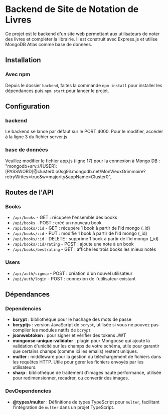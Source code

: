 # Backend de Site de Notation de Livres

Ce projet est le backend d'un site web permettant aux utilisateurs de noter des livres et compléter la librairie. Il est construit avec Express.js et utilise MongoDB Atlas comme base de données.

## Installation

### Avec npm

Depuis le dossier `backend`, faites la commande `npm install` pour installer les dépendances puis `npm start` pour lancer le projet. 

## Configuration

### backend 

Le backend se lance par défaut sur le PORT 4000. Pour le modifier, accéder à la ligne 3 du fichier server.js

### base de données

Veuillez modifier le fichier app.js (ligne 17) pour la connexion à Mongo DB : 
  "mongodb+srv://[USER]:[PASSWORD]@cluster0.o0sg9il.mongodb.net/MonVieuxGrimmoire?retryWrites=true&w=majority&appName=Cluster0",

## Routes de l'API

### Books

- `/api/books` - GET : récupère l'ensemble des books
- `/api/books` - POST : créé un nouveau book
- `/api/books/:id` - GET : récupère 1 book à partir de l'id mongo (\_id)
- `/api/books/:id` - PUT : modifie 1 book à partir de l'id mongo (\_id)
- `/api/books/:id` - DELETE : supprime 1 book à partir de l'id mongo (\_id)
- `/api/books/:id/rating` - POST : ajoute une note à un book
- `/api/books/bestrating` - GET : affiche les trois books les mieux notés

### Users

- `/api/auth/signup` - POST : création d'un nouvel utilisateur
- `/api/auth/login` - POST : connexion de l'utilisateur existant

## Dépendances

### Dependencies

- **bcrypt** : bibliothèque pour le hachage des mots de passe
- **bcryptjs** : version JavaScript de `bcrypt`, utilisée si vous ne pouvez pas compiler les modules natifs de `bcrypt`
- **jsonwebtoken** : pour signer et vérifier des tokens JWT
- **mongoose-unique-validator** : plugin pour Mongoose qui ajoute la validation d'unicité sur les champs de votre schéma, utile pour garantir que certains champs (comme ici les emails) restent uniques.
- **multer** :  middleware pour la gestion du téléchargement de fichiers dans les requêtes HTTP. Utile pour gérer les fichiers envoyés par les utilisateurs.
- **sharp** :  bibliothèque de traitement d'images haute performance, utilisée pour redimensionner, recadrer, ou convertir des images.

### DevDependencies

- **@types/multer** : Définitions de types TypeScript pour `multer`, facilitant l'intégration de `multer` dans un projet TypeScript.
